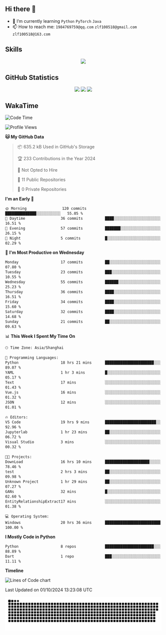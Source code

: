## Hi there 👋

- 🌱 I’m currently learning `Python` `PyTorch` `Java`
- 📫 How to reach me: `1984769759@qq.com` `zlf100518@gmail.com` `zlf100518@163.com`

## Skills
<div align="center"> <img src="https://skillicons.dev/icons?i=python,linux,git,github,html,css,js" /> </div>

## GitHub Statistics

<div align="center">
  <img src="https://github-readme-stats.vercel.app/api?username=mrcchenfeng&show_icons=true&theme=tokyonight" />
  <img src="https://github-readme-stats.vercel.app/api/top-langs/?username=mrcchenfeng&show_icons=true&theme=tokyonight" />
  <img src="https://github-readme-activity-graph.vercel.app/graph?username=mrcchenfeng&theme=xcode" />
</div>

## WakaTime

<!--START_SECTION:waka-->
![Code Time](http://img.shields.io/badge/Code%20Time-130%20hrs%2021%20mins-blue)

![Profile Views](http://img.shields.io/badge/Profile%20Views-3-blue)

**🐱 My GitHub Data** 

> 📦 635.2 kB Used in GitHub's Storage 
 > 
> 🏆 233 Contributions in the Year 2024
 > 
> 🚫 Not Opted to Hire
 > 
> 📜 11 Public Repositories 
 > 
> 🔑 0 Private Repositories 
 > 
**I'm an Early 🐤** 

```text
🌞 Morning                120 commits         ██████████████░░░░░░░░░░░   55.05 % 
🌆 Daytime                36 commits          ████░░░░░░░░░░░░░░░░░░░░░   16.51 % 
🌃 Evening                57 commits          ███████░░░░░░░░░░░░░░░░░░   26.15 % 
🌙 Night                  5 commits           █░░░░░░░░░░░░░░░░░░░░░░░░   02.29 % 
```
📅 **I'm Most Productive on Wednesday** 

```text
Monday                   17 commits          ██░░░░░░░░░░░░░░░░░░░░░░░   07.80 % 
Tuesday                  23 commits          ███░░░░░░░░░░░░░░░░░░░░░░   10.55 % 
Wednesday                55 commits          ██████░░░░░░░░░░░░░░░░░░░   25.23 % 
Thursday                 36 commits          ████░░░░░░░░░░░░░░░░░░░░░   16.51 % 
Friday                   34 commits          ████░░░░░░░░░░░░░░░░░░░░░   15.60 % 
Saturday                 32 commits          ████░░░░░░░░░░░░░░░░░░░░░   14.68 % 
Sunday                   21 commits          ██░░░░░░░░░░░░░░░░░░░░░░░   09.63 % 
```


📊 **This Week I Spent My Time On** 

```text
🕑︎ Time Zone: Asia/Shanghai

💬 Programming Languages: 
Python                   18 hrs 21 mins      ██████████████████████░░░   89.07 % 
YAML                     1 hr 3 mins         █░░░░░░░░░░░░░░░░░░░░░░░░   05.17 % 
Text                     17 mins             ░░░░░░░░░░░░░░░░░░░░░░░░░   01.43 % 
Vue.js                   16 mins             ░░░░░░░░░░░░░░░░░░░░░░░░░   01.32 % 
JSON                     12 mins             ░░░░░░░░░░░░░░░░░░░░░░░░░   01.01 % 

🔥 Editors: 
VS Code                  19 hrs 9 mins       ███████████████████████░░   92.96 % 
Jupyterlab               1 hr 23 mins        ██░░░░░░░░░░░░░░░░░░░░░░░   06.72 % 
Visual Studio            3 mins              ░░░░░░░░░░░░░░░░░░░░░░░░░   00.32 % 

🐱‍💻 Projects: 
DownLoad                 16 hrs 10 mins      ████████████████████░░░░░   78.46 % 
test                     2 hrs 3 mins        ██░░░░░░░░░░░░░░░░░░░░░░░   09.98 % 
Unknown Project          1 hr 29 mins        ██░░░░░░░░░░░░░░░░░░░░░░░   07.27 % 
GANs                     32 mins             █░░░░░░░░░░░░░░░░░░░░░░░░   02.60 % 
EntityRelationshipExtract17 mins             ░░░░░░░░░░░░░░░░░░░░░░░░░   01.38 % 

💻 Operating System: 
Windows                  20 hrs 36 mins      █████████████████████████   100.00 % 
```

**I Mostly Code in Python** 

```text
Python                   8 repos             ██████████████████████░░░   88.89 % 
Dart                     1 repo              ███░░░░░░░░░░░░░░░░░░░░░░   11.11 % 
```



**Timeline**

![Lines of Code chart](https://raw.githubusercontent.com/mrcchenfeng/mrcchenfeng/main/assets/bar_graph.png)


 Last Updated on 01/10/2024 13:23:08 UTC
<!--END_SECTION:waka-->

<div align="center"><img src="./assets/github-snake-dark.svg" /></div>

